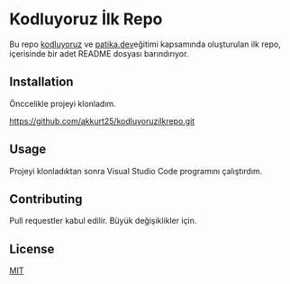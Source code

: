 # Kodluyoruz İlk Repo

Bu repo [kodluyoruz](https://kodluyoruz.org/tr/kodluyoruz/) ve [patika.dev](patika.dev)eğitimi kapsamında oluşturulan ilk repo, içerisinde bir adet README dosyası barındırıyor. 

## Installation

Önccelikle projeyi klonladım. 

https://github.com/akkurt25/kodluyoruzilkrepo.git

## Usage

Projeyi klonladıktan sonra  Visual Studio Code programını çalıştırdım. 

## Contributing 

Pull requestler kabul edilir. Büyük değişiklikler için.

## License 

[MIT](hangiadres) 